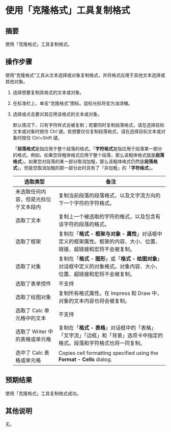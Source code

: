 # 使用「克隆格式」工具复制格式

## 摘要

使用「克隆格式」工具复制格式。

## 操作步骤

使用“克隆格式”工具从文本选择或对象复制格式，并将格式应用于其他文本选择或其他对象。

1. 选择想要复制其格式的文本或对象。

2. 在标准栏上，单击“克隆格式”图标。鼠标光标将变为油漆桶。

3. 选择或点击要对其应用该格式的文本或对象。

   默认情况下，只有字符样式会被复制；若要同时复制段落格式，请在选择目标文本或对象时按住 Ctrl 键。若想要仅仅复制段落格式，请在选择目标文本或对象时按住 Ctrl+Shift 键。

   「**段落格式**是指应用于整个段落的格式。「**字符格式**是指应用于段落某一部分的格式。例如，如果您将粗体格式应用于整个段落，那么该粗体格式就是**段落格式**」。如果您对段落的某一部分取消加粗，那么该粗体格式仍然是**段落格式**」，但是您取消加粗的那一部分此时具有了「非加粗」的「**字符格式**」。

   | 选取类型                             | 备注                                                         |
   | ------------------------------------ | ------------------------------------------------------------ |
   | 未选取任何内容，但是光标位于文本段内 | 复制当前段落的段落格式，以及文字流方向的下一个字符的字符格式。 |
   | 选取了文本                           | 复制上一个被选取的字符的格式，以及包含有该字符的段落的格式。 |
   | 选取了框架                           | 复制在「**格式 - 框架与对象 - 属性**」对话框中定义的框架属性。框架的内容、大小、位置、链接、超链接和宏将不会被复制。 |
   | 选取了对象                           | 复制在「**格式 - 图形**」或「**格式 - 绘图对象**」对话框中定义的对象格式。对象内容、大小、位置、超链接和宏将不会被复制。 |
   | 选取了表单控件                       | 不支持                                                       |
   | 选取了绘图对象                       | 复制所有格式属性。在 Impress 和 Draw 中，对象的文本内容也将会被复制。 |
   | 选取了 Calc 单元格中的文本           | 不支持                                                       |
   | 选取了 Writer 中的表格或单元格       | 复制在「**格式 - 表格**」对话框中的「表格」「文字流」「边框」和「背景」选项卡中指定的格式。段落和字符格式也将一同复制。 |
   | 选中了 Calc 表格或单元格             | Copies cell formatting specified using the **Format - Cells** dialog. |

## 预期结果

使用「克隆格式」工具复制格式成功。

## 其他说明

无。
